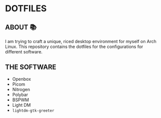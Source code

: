 # DOTFILES

## ABOUT :books:

I am trying to craft a unique, riced desktop environment for myself on Arch Linux.
This repository contains the dotfiles for the configurations for different software.

## THE SOFTWARE

- Openbox
- Picom
- Nitrogen
- Polybar
- BSPWM
- Light DM
- `lightdm-gtk-greeter`
